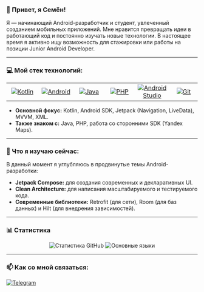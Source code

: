 ### 👋 Привет, я Семён!

Я — начинающий Android-разработчик и студент, увлеченный созданием мобильных приложений. Мне нравится превращать идеи в работающий код и постоянно изучать новые технологии. В настоящее время я активно ищу возможность для стажировки или работы на позиции Junior Android Developer.

---

### 💻 Мой стек технологий:

<table>
  <tr>
    <td align="center" width="96">
      <a href="#-мой-стек-технологий">
        <img src="https://img.shields.io/badge/Kotlin-7F52FF?style=for-the-badge&logo=kotlin&logoColor=white" alt="Kotlin" />
      </a>
    </td>
    <td align="center" width="96">
      <a href="#-мой-стек-технологий">
        <img src="https://img.shields.io/badge/Android-3DDC84?style=for-the-badge&logo=android&logoColor=white" alt="Android" />
      </a>
    </td>
    <td align="center" width="96">
      <a href="#-мой-стек-технологий">
        <img src="https://img.shields.io/badge/Java-ED8B00?style=for-the-badge&logo=openjdk&logoColor=white" alt="Java" />
      </a>
    </td>
     <td align="center" width="96">
      <a href="#-мой-стек-технологий">
        <img src="https://img.shields.io/badge/PHP-777BB4?style=for-the-badge&logo=php&logoColor=white" alt="PHP" />
      </a>
    </td>
    <td align="center" width="96">
      <a href="#-мой-стек-технологий">
        <img src="https://img.shields.io/badge/Android%20Studio-3DDC84.svg?style=for-the-badge&logo=android-studio&logoColor=white" alt="Android Studio" />
      </a>
    </td>
    <td align="center" width="96">
      <a href="#-мой-стек-технологий">
        <img src="https://img.shields.io/badge/Git-F05032?style=for-the-badge&logo=git&logoColor=white" alt="Git" />
      </a>
    </td>
  </tr>
</table>

- **Основной фокус:** Kotlin, Android SDK, Jetpack (Navigation, LiveData), MVVM, XML.
- **Также знаком с:** Java, PHP, работа со сторонними SDK (Yandex Maps).

---

### 🌱 Что я изучаю сейчас:

В данный момент я углубляюсь в продвинутые темы Android-разработки:
- **Jetpack Compose:** для создания современных и декларативных UI.
- **Clean Architecture:** для написания масштабируемого и тестируемого кода.
- **Современные библиотеки:** Retrofit (для сети), Room (для баз данных) и Hilt (для внедрения зависимостей).

---

### 📊 Статистика

<p align="center">
  <img src="https://github-readme-stats.vercel.app/api?username=Semiys&show_icons=true&theme=tokyonight&hide_border=true&count_private=true" alt="Статистика GitHub" />
  <img src="https://github-readme-stats.vercel.app/api/top-langs/?username=Semiys&layout=compact&theme=tokyonight&hide_border=true&count_private=true" alt="Основные языки" />
</p>

---

### 📫 Как со мной связаться:
<a href="[ССЫЛКА_НА_ТЕЛЕГРАМ](https://t.me/KotSamDev)">
  <img src="https://img.shields.io/badge/Telegram-26A5E4?style=for-the-badge&logo=telegram&logoColor=white" alt="Telegram" />
</a>
 
